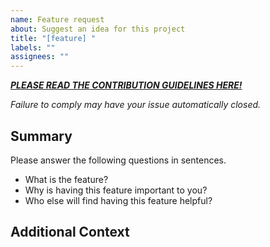 ```yaml
---
name: Feature request
about: Suggest an idea for this project
title: "[feature] "
labels: ""
assignees: ""
---
```


_**[PLEASE READ THE CONTRIBUTION GUIDELINES HERE!](https://github.com/SortableJS/Sortable/tree/master/CONTRIBUTING.md)**_

_Failure to comply may have your issue automatically closed._

## Summary

Please answer the following questions in sentences.

- What is the feature?
- Why is having this feature important to you?
- Who else will find having this feature helpful?

## Additional Context
